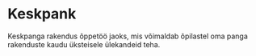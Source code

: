 # Keskpank

Keskpanga rakendus õppetöö jaoks, mis võimaldab õpilastel oma panga rakenduste kaudu üksteisele ülekandeid teha.